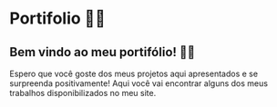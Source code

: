# Portifolio 🧑‍💻
 ## Bem vindo ao meu portifólio! 👨‍💻
 Espero que você goste dos meus projetos aqui apresentados e se surpreenda positivamente!
 Aqui você vai encontrar alguns dos meus trabalhos disponibilizados no meu site.
